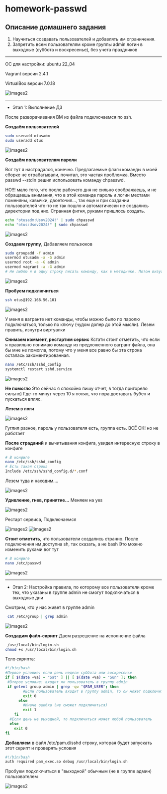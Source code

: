 # homework-passwd

Описание домашнего задания
---
1. Научиться создавать пользователей и добавлять им ограничения.
2. Запретить всем пользователям кроме группы admin логин в выходные (суббота и воскресенье), без учета праздников

---
ОС для настройки: ubuntu 22_04

Vagrant версии 2.4.1

VirtualBox версии 7.0.18

![images2](./images/passwd_0.png)

---
- Этап 1: Выполнение ДЗ

После разворачивания ВМ из файла подключаемся по ssh.

**Создаём пользователей**

```bash
sudo useradd otusadm
sudo useradd otus
``` 
![images2](./images/passwd_1.png)


**Создаём пользователям пароли**

Вот тут я настрадался, конечно. Предлагаемые флаги команды в моей сборке не отрабатывали, почитал, это частая проблемка. Вместо passwd --stdin решил использовать команду chpasswd.

НО!!! мало того, что после рабочего дня не сильно соображаешь, и не обращаешь внимания, что в этой команде пароль и логин местами поменяны, кавычки, двоеточия..., так еще и при создании пользователей что-то не так пошло и автоматически не создались директории под них. Странная фигня, руками пришлось создать.



```bash
echo "otusadm:Usov2024!" | sudo chpasswd
echo "otus:Usov2024!" | sudo chpasswd
``` 
![images2](./images/passwd_2.png)


**Создаем группу**, Дабавляем пользюков

```bash
sudo groupadd -f admin
usermod otusadm -a -G admin
usermod root -a -G admin
usermod vagrant -a -G admin
# Не люблю я в одну строку писать команду, как в методичке. Потом визуально трудно вычитывать и искать их. Пошаговая реализация более приятна
``` 

![images2](./images/passwd_3.png)


**Пробуем подключиться**

```bash
ssh otus@192.168.56.101
``` 

![images2](./images/passwd_4.png)


У меня в вагранте нет команды, чтобы можно было по паролю подключаться, только по ключу (чудом допер до этой мысли). Лезем править, изнутри виртуалки

**Снимаем коммент, рестартим сервис** Кстати стоит отметить, что если я правильно понимаю команду из предложенного вагрант файла, она бы мне не помогла, потому что у меня все равно бы эта строка осталась закоментированная.  



```bash
nano /etc/ssh/sshd_config
systemctl restart sshd.service
``` 

![images2](./images/passwd_5.png)


**Не помогло** Это сейчас я спокойно пишу отчет, в тогда пригорело сильно) Где-то минут через 10 я понял, что пора доставать бубен и пускаться впляс.

**Лезем в логи**

![images2](./images/passwd_7.png)

Гуглил разное, пароль у пользователя есть, группа есть. ВСЁ ОК! но не работает

**После страданий** и вычитывания конфига, увидел интересную строку в конфиге

```bash
# В конфиге
nano /etc/ssh/sshd_config
# Есть такая строка
Include /etc/ssh/sshd_config.d/*.conf
``` 

Лезем туда и находим....

![images2](./images/passwd_8.png)

**Удивление, гнев, принятие…** Меняем на yes

![images2](./images/passwd_9.png)

Рестарт сервиса, Подключаемся 

![images2](./images/passwd_10.png)
![images2](./images/passwd_11.png)


**Стоит отметить**, что пользователи создались странно. После подключения им доступна sh, так сказать, а не bash
Это можно изменить руками вот тут

```bash
# В конфиге
nano /etc/passwd
``` 

![images2](./images/passwd_12.png)

---
- Этап 2: Настройка правила, по которому все пользователи кроме тех, что указаны в группе admin не смогут подключаться в выходные дни 

Смотрим, кто у нас живет в группе admin

```bash
 cat /etc/group | grep admin
``` 

![images2](./images/passwd_13.png)


**Создадим файл-скрипт** Даем разрешение на исполнение файла 

```bash
 /usr/local/bin/login.sh
chmod +x /usr/local/bin/login.sh
```

Тело скрипта:
```bash
#!/bin/bash
#Первое условие: если день недели суббота или воскресенье
if [ $(date +%a) = "Sat" ] || [ $(date +%a) = "Sun" ]; then
 #Второе условие: входит ли пользователь в группу admin
 if getent group admin | grep -qw "$PAM_USER"; then
        #Если пользователь входит в группу admin, то он может подключиться
        exit 0
      else
        #Иначе ошибка (не сможет подключиться)
        exit 1
    fi
  #Если день не выходной, то подключиться может любой пользователь
  else
    exit 0
fi
```


**Добавляем** в файл /etc/pam.d/sshd строку, которая будет запускать этот скрипт и проверять условия

```bash
#!/bin/bash
auth required pam_exec.so debug /usr/local/bin/login.sh
```

Пробуем подключиться в "выходной" обычным (не в группе админ) пользователем

![images2](./images/passwd_14.png)



